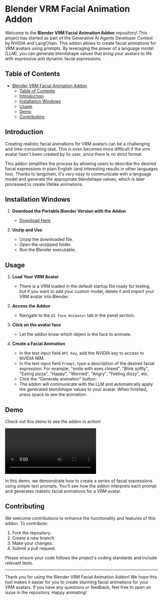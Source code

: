 # Blender VRM Facial Animation Addon

Welcome to the **Blender VRM Facial Animation Addon** repository! This project has started as part of the Generative AI Agents Developer Contest by NVIDIA and LangChain. This addon allows to create facial animations for VRM avatars using prompts. By leveraging the power of a language model (LLM), you can generate blendshape values that bring your avatars to life with expressive and dynamic facial expressions.

## Table of Contents

- [Blender VRM Facial Animation Addon](#blender-vrm-facial-animation-addon)
  - [Table of Contents](#table-of-contents)
  - [Introduction](#introduction)
  - [Installation Windows](#installation-windows)
  - [Usage](#usage)
  - [Demo](#demo)
  - [Contributing](#contributing)

## Introduction

Creating realistic facial animations for VRM avatars can be a challenging and time-consuming task. This is even becomes more difficult if the vrm avatar hasn't been created by its user, since there is no strict format.

This addon simplifies the process by allowing users to describe the desired facial expressions in plain English (and interesting results in other languages too). Thanks to langchain, it's very easy to communicate with a language model and generate the appropriate blendshape values, which is later processed to create lifelike animations.

## Installation Windows

1. **Download the Portable Blender Version with the Addon**
   - [Download Here](link-to-release-page)

2. **Unzip and Use**
   - Unzip the downloaded file.
   - Open the unzipped folder.
   - Run the Blender executable.

## Usage

1. **Load Your VRM Avatar**
   - There is a VRM loaded in the default startup file ready for testing, but if you want to add your custom model, delete it and import your VRM avatar into Blender.

2. **Access the Addon**
   - Navigate to the `AI Face Animator` tab in the panel section.

3. **Click on the avatar face**
   - Let the addon know which object is the face to animate.

4. **Create a Facial Animation**
   - In the text input field `API Key`, add the NVIDIA key to access to NVIDIA NIM.
   - In the text input field `Prompt`, type a description of the desired facial expression. For example, "smile with eyes closed", "Blink softly", "Eating pizza", "Happy", "Worried", "Angry", "Feeling dizzy", etc.
   - Click the "Generate animation" button.
   - The addon will communicate with the LLM and automatically apply the generated blendshape values to your avatar. When finished, press space to see the animation.

## Demo

Check out this demo to see the addon in action!

![Demo Video](videos/demo.mp4)

In this demo, we demonstrate how to create a series of facial expressions using simple text prompts. You'll see how the addon interprets each prompt and generates realistic facial animations for a VRM avatar.

## Contributing

We welcome contributions to enhance the functionality and features of this addon. To contribute:

1. Fork the repository.
2. Create a new branch.
3. Make your changes.
4. Submit a pull request.

Please ensure your code follows the project's coding standards and include relevant tests.

---

Thank you for using the Blender VRM Facial Animation Addon! We hope this tool makes it easier for you to create stunning facial animations for your VRM avatars. If you have any questions or feedback, feel free to open an issue in the repository. Happy animating!